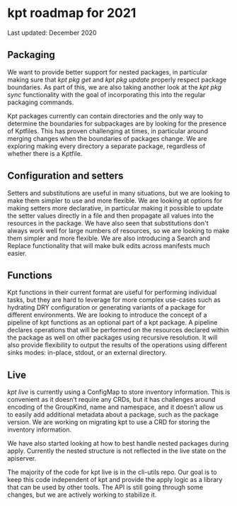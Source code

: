# kpt roadmap for 2021

Last updated: December 2020

## Packaging
We want to provide better support for nested packages, in particular making
sure that _kpt pkg get_ and _kpt pkg update_ properly respect package boundaries.
As part of this, we are also taking another look at the _kpt pkg sync_
functionality with the goal of incorporating this into the regular packaging
commands. 

Kpt packages currently can contain directories and the only way to
determine the boundaries for subpackages are by looking for the presence of
Kptfiles. This has proven challenging at times, in particular around merging
changes when the boundaries of packages change. We are exploring making every
directory a separate package, regardless of whether there is a Kptfile.

## Configuration and setters
Setters and substitutions are useful in many situations, but we are looking to
make them simpler to use and more flexible. We are looking at options for
making setters more declarative, in particular making it possible to update
the setter values directly in a file and then propagate all values into the
resources in the package. We have also seen that substitutions don't always
work well for large numbers of resources, so we are looking to make them simpler
and more flexible. We are also introducing a Search and Replace functionality
that will make bulk edits across manifests much easier.

## Functions
Kpt functions in their current format are useful for performing individual
tasks, but they are hard to leverage for more complex use-cases such as
hydrating DRY configuration or generating variants of a package for different
environments. We are looking to introduce the concept of a pipeline of kpt
functions as an optional part of a kpt package. A pipeline declares operations
that will be performed on the resources declared within the package as well on
other packages using recursive resolution. It will also provide flexibility to
output the results of the operations using different sinks modes: in-place,
stdout, or an external directory. 

## Live
_kpt live_ is currently using a ConfigMap to store inventory information. This is
convenient as it doesn’t require any CRDs, but it has challenges around encoding
of the GroupKind, name and namespace, and it doesn’t allow us to easily add
additional metadata about a package, such as the package version. We are working
on migrating kpt to use a CRD for storing the inventory information.

We have also started looking at how to best handle nested packages during apply.
Currently the nested structure is not reflected in the live state on the
apiserver. 

The majority of the code for kpt live is in the cli-utils repo. Our
goal is to keep this code independent of kpt and provide the apply logic as a
library that can be used by other tools. The API is still going through some
changes, but we are actively working to stabilize it.
